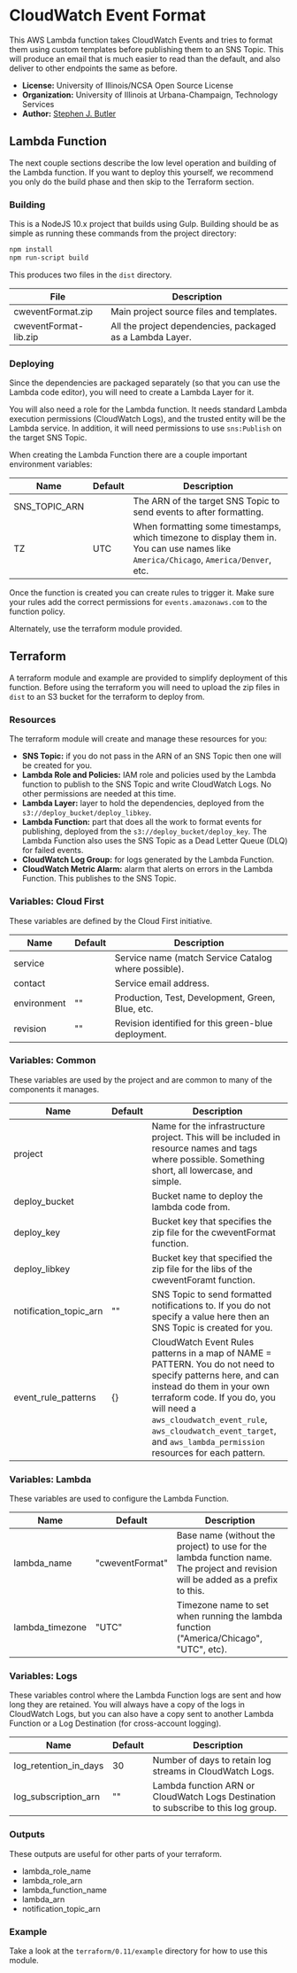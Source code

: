 # CloudWatch Event Format

This AWS Lambda function takes CloudWatch Events and tries to format them using
custom templates before publishing them to an SNS Topic. This will produce an
email that is much easier to read than the default, and also deliver to other
endpoints the same as before.

- **License:** University of Illinois/NCSA Open Source License
- **Organization:** University of Illinois at Urbana-Champaign, Technology Services
- **Author:** [Stephen J. Butler](mailto:stephen.butler@gmail.com)

## Lambda Function

The next couple sections describe the low level operation and building of the
Lambda function. If you want to deploy this yourself, we recommend you only do
the build phase and then skip to the Terraform section.

### Building

This is a NodeJS 10.x project that builds using Gulp. Building should be as
simple as running these commands from the project directory:

```bash
npm install
npm run-script build
```

This produces two files in the `dist` directory.

| File                  | Description |
| --------------------- | ----------- |
| cweventFormat.zip     | Main project source files and templates. |
| cweventFormat-lib.zip | All the project dependencies, packaged as a Lambda Layer. |

### Deploying

Since the dependencies are packaged separately (so that you can use the Lambda
code editor), you will need to create a Lambda Layer for it.

You will also need a role for the Lambda function. It needs standard Lambda
execution permissions (CloudWatch Logs), and the trusted entity will be the
Lambda service. In addition, it will need permissions to use `sns:Publish` on
the target SNS Topic.

When creating the Lambda Function there are a couple important environment
variables:

| Name          | Default | Description |
| ------------- | ------- | ----------- |
| SNS_TOPIC_ARN |         | The ARN of the target SNS Topic to send events to after formatting. |
| TZ            | UTC     | When formatting some timestamps, which timezone to display them in. You can use names like `America/Chicago`, `America/Denver`, etc. |

Once the function is created you can create rules to trigger it. Make sure your
rules add the correct permissions for `events.amazonaws.com` to the function
policy.

Alternately, use the terraform module provided.

## Terraform

A terraform module and example are provided to simplify deployment of this
function. Before using the terraform you will need to upload the zip files in
`dist` to an S3 bucket for the terraform to deploy from.

### Resources

The terraform module will create and manage these resources for you:

- **SNS Topic:** if you do not pass in the ARN of an SNS Topic then one will be created
  for you.
- **Lambda Role and Policies:** IAM role and policies used by the Lambda function to
  publish to the SNS Topic and write CloudWatch Logs. No other permissions are
  needed at this time.
- **Lambda Layer:** layer to hold the dependencies, deployed from the
  `s3://deploy_bucket/deploy_libkey`.
- **Lambda Function:** part that does all the work to format events for publishing,
  deployed from the `s3://deploy_bucket/deploy_key`. The Lambda Function also
  uses the SNS Topic as a Dead Letter Queue (DLQ) for failed events.
- **CloudWatch Log Group:** for logs generated by the Lambda Function.
- **CloudWatch Metric Alarm:** alarm that alerts on errors in the Lambda Function.
  This publishes to the SNS Topic.

### Variables: Cloud First

These variables are defined by the Cloud First initiative.

| Name        | Default | Description |
| ----------- | ------- | ----------- |
| service     |         | Service name (match Service Catalog where possible). |
| contact     |         | Service email address. |
| environment | ""      | Production, Test, Development, Green, Blue, etc. |
| revision    | ""      | Revision identified for this green-blue deployment. |

### Variables: Common

These variables are used by the project and are common to many of the components
it manages.

| Name                   | Default | Description |
| ---------------------- | ------- | ----------- |
| project                |         | Name for the infrastructure project. This will be included in resource names and tags where possible. Something short, all lowercase, and simple. |
| deploy_bucket          |         | Bucket name to deploy the lambda code from. |
| deploy_key             |         | Bucket key that specifies the zip file for the cweventFormat function. |
| deploy_libkey          |         | Bucket key that specified the zip file for the libs of the cweventForamt function. |
| notification_topic_arn | ""      | SNS Topic to send formatted notifications to. If you do not specify a value here then an SNS Topic is created for you. |
| event_rule_patterns    | {}      | CloudWatch Event Rules patterns in a map of NAME = PATTERN. You do not need to specify patterns here, and can instead do them in your own terraform code. If you do, you will need a `aws_cloudwatch_event_rule`, `aws_cloudwatch_event_target`, and `aws_lambda_permission` resources for each pattern. |

### Variables: Lambda

These variables are used to configure the Lambda Function.

| Name            | Default         | Description |
| --------------- | --------------- | ----------- |
| lambda_name     | "cweventFormat" | Base name (without the project) to use for the lambda function name. The project and revision will be added as a prefix to this. |
| lambda_timezone | "UTC"           | Timezone name to set when running the lambda function ("America/Chicago", "UTC", etc). |

### Variables: Logs

These variables control where the Lambda Function logs are sent and how long they
are retained. You will always have a copy of the logs in CloudWatch Logs, but you
can also have a copy sent to another Lambda Function or a Log Destination (for
cross-account logging).

| Name                  | Default | Description |
| --------------------- | ------- | ----------- |
| log_retention_in_days | 30      | Number of days to retain log streams in CloudWatch Logs. |
| log_subscription_arn  | ""      | Lambda function ARN or CloudWatch Logs Destination to subscribe to this log group. |

### Outputs

These outputs are useful for other parts of your terraform.

- lambda_role_name
- lambda_role_arn
- lambda_function_name
- lambda_arn
- notification_topic_arn

### Example

Take a look at the `terraform/0.11/example` directory for how to use this module.
